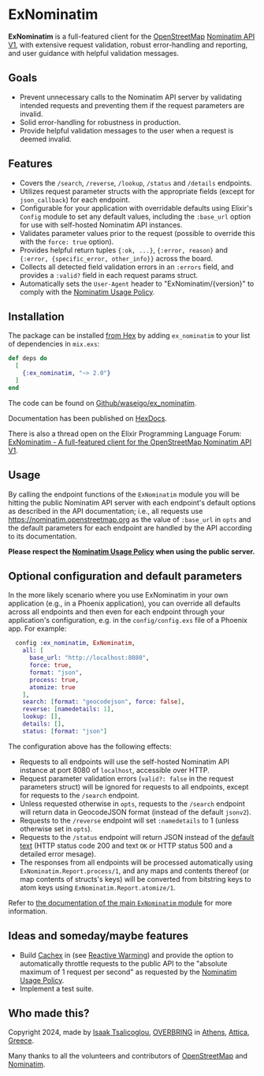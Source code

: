 <!-- <img src="./etc/assets/ex_nominatim_logo.png" height="100"> -->

# ExNominatim

**ExNominatim** is a full-featured client for the [OpenStreetMap](https://www.openstreetmap.org) [Nominatim API V1](https://nominatim.org/release-docs/latest/api/Overview/), with extensive request validation, robust error-handling and reporting, and user guidance with helpful validation messages.

## Goals

- Prevent unnecessary calls to the Nominatim API server by validating intended requests and preventing them if the request parameters are invalid.
- Solid error-handling for robustness in production.
- Provide helpful validation messages to the user when a request is deemed invalid.

## Features

- Covers the `/search`, `/reverse`, `/lookup`, `/status` and `/details` endpoints.
- Utilizes request parameter structs with the appropriate fields (except for `json_callback`) for each endpoint.
- Configurable for your application with overridable defaults using Elixir's `Config` module to set any default values, including the `:base_url` option for use with self-hosted Nominatim API instances.
- Validates parameter values prior to the request (possible to override this with the `force: true` option).
- Provides helpful return tuples `{:ok, ...}`, `{:error, reason}` and `{:error, {specific_error, other_info}}` across the board.
- Collects all detected field validation errors in an `:errors` field, and provides a `:valid?` field in each request params struct.
- Automatically sets the `User-Agent` header to "ExNominatim/{version}" to comply with the [Nominatim Usage Policy](https://operations.osmfoundation.org/policies/nominatim/).

## Installation

The package can be installed [from Hex](https://hex.pm/package/ex_nominatim) by adding `ex_nominatim` to your list of dependencies in `mix.exs`:

```elixir
def deps do
  [
    {:ex_nominatim, "~> 2.0"}
  ]
end
```

The code can be found on [Github/waseigo/ex_nominatim](https://github.com/waseigo/ex_nominatim).

Documentation has been published on [HexDocs](https://hexdocs.pm/ex_nominatim).

There is also a thread open on the Elixir Programming Language Forum: [ExNominatim - A full-featured client for the OpenStreetMap Nominatim API V1](https://elixirforum.com/t/exnominatim-a-full-featured-client-for-the-openstreetmap-nominatim-api-v1/65120/1).

## Usage

By calling the endpoint functions of the `ExNominatim` module you will be hitting the public Nominatim API server with each endpoint's default options as described in the API documentation; i.e., all requests use <https://nominatim.openstreetmap.org> as the value of `:base_url` in `opts` and the default parameters for each endpoint are handled by the API according to its documentation.

**Please respect the [Nominatim Usage Policy](https://operations.osmfoundation.org/policies/nominatim/) when using the public server.**

## Optional configuration and default parameters

In the more likely scenario where you use ExNominatim in your own application (e.g., in a Phoenix application), you can override all defaults across all endpoints and then even for each endpoint through your application's configuration, e.g. in the `config/config.exs` file of a Phoenix app. For example:

```elixir
  config :ex_nominatim, ExNominatim,
    all: [
      base_url: "http://localhost:8080",
      force: true,
      format: "json",
      process: true,
      atomize: true
    ],
    search: [format: "geocodejson", force: false],
    reverse: [namedetails: 1],
    lookup: [],
    details: [],
    status: [format: "json"]
```

The configuration above has the following effects:

- Requests to all endpoints will use the self-hosted Nominatim API instance at port 8080 of `localhost`, accessible over HTTP.
- Request parameter validation errors (`valid?: false` in the request parameters struct) will be ignored for requests to all endpoints, except for requests to the `/search` endpoint.
- Unless requested otherwise in `opts`, requests to the `/search` endpoint will return data in GeocodeJSON format (instead of the default `jsonv2`).
- Requests to the `/reverse` endpoint will set `:namedetails` to 1 (unless otherwise set in `opts`).
- Requests to the `/status` endpoint will return JSON instead of the [default text](https://nominatim.org/release-docs/develop/api/Status/#output) (HTTP status code 200 and text `OK` or HTTP status 500 and a detailed error mesage).
- The responses from all endpoints will be processed automatically using `ExNominatim.Report.process/1`, and any maps and contents thereof (or map contents of structs's keys) will be converted from bitstring keys to atom keys using `ExNominatim.Report.atomize/1`.

Refer to [the documentation of the main `ExNominatim` module](https://hexdocs.pm/ex_nominatim/ExNominatim.html) for more information.

## Ideas and someday/maybe features

- Build [Cachex](https://hexdocs.pm/cachex/Cachex.html) in (see [Reactive Warming](https://hexdocs.pm/cachex/reactive-warming.html)) and provide the option to automatically throttle requests to the public API to the "absolute maximum of 1 request per second" as requested by the [Nominatim Usage Policy](https://operations.osmfoundation.org/policies/nominatim/).
- Implement a test suite.

## Who made this?

Copyright 2024, made by [Isaak Tsalicoglou](https://linkedin.com/in/tisaak), [OVERBRING](https://overbring.com) in [Athens](https://www.openstreetmap.org/#map=11/37.9909/23.7387), [Attica](https://www.openstreetmap.org/#map=8/37.061/23.456), [Greece](https://www.openstreetmap.org/#map=6/38.310/24.489).

Many thanks to all the volunteers and contributors of [OpenStreetMap](https://www.openstreetmap.org/) and [Nominatim](https://nominatim.org/).
